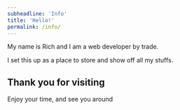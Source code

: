 ```yaml
---
subheadline: 'Info'
title: 'Hello!'
permalink: /info/
---
```

My name is Rich and I am a web developer by trade. 

<!--more-->

I set this up as a place to store and show off all my stuffs.


## Thank you for visiting

Enjoy your time, and see you around